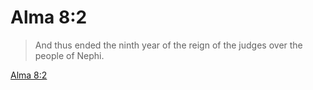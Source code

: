 # Alma 8:2

> And thus ended the ninth year of the reign of the judges over the people of Nephi.

[Alma 8:2](https://www.churchofjesuschrist.org/study/scriptures/bofm/alma/8?lang=eng&id=p2#p2)


